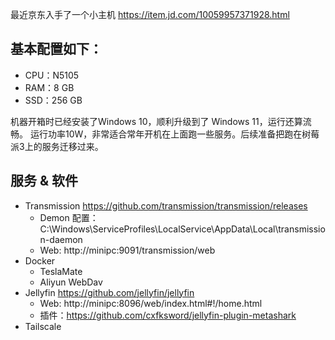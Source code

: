 最近京东入手了一个小主机 https://item.jd.com/10059957371928.html

## 基本配置如下：
* CPU：N5105
* RAM：8 GB
* SSD：256 GB

机器开箱时已经安装了Windows 10，顺利升级到了 Windows 11，运行还算流畅。
运行功率10W，非常适合常年开机在上面跑一些服务。后续准备把跑在树莓派3上的服务迁移过来。

## 服务 & 软件

* Transmission https://github.com/transmission/transmission/releases
  - Demon 配置：C:\Windows\ServiceProfiles\LocalService\AppData\Local\transmission-daemon
  - Web: http://minipc:9091/transmission/web
* Docker
  - TeslaMate
  - Aliyun WebDav
* Jellyfin https://github.com/jellyfin/jellyfin
  - Web: http://minipc:8096/web/index.html#!/home.html
  - 插件：https://github.com/cxfksword/jellyfin-plugin-metashark 
* Tailscale
